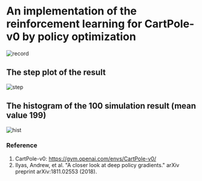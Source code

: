 # An implementation of the reinforcement learning for CartPole-v0 by policy optimization
![record](https://user-images.githubusercontent.com/16127951/145766428-984e920a-d9eb-4d85-9a5f-c92a21910ee1.gif)

## The step plot of the result
![step](https://user-images.githubusercontent.com/16127951/145727086-1cf0cf31-c953-413c-ae94-3a639724778e.jpeg)

## The histogram of the 100 simulation result (mean value 199)
![hist](https://user-images.githubusercontent.com/16127951/145727106-18e682d4-2d27-4d9f-88c1-a48c20326032.jpeg)

### Reference
1. CartPole-v0: https://gym.openai.com/envs/CartPole-v0/
2. Ilyas, Andrew, et al. "A closer look at deep policy gradients." arXiv preprint arXiv:1811.02553 (2018).

